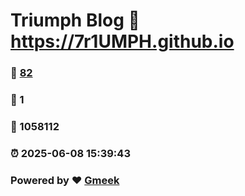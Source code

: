 # Triumph Blog :link: https://7r1UMPH.github.io 
### :page_facing_up: [82](https://7r1UMPH.github.io/tag.html) 
### :speech_balloon: 1 
### :hibiscus: 1058112 
### :alarm_clock: 2025-06-08 15:39:43 
### Powered by :heart: [Gmeek](https://github.com/Meekdai/Gmeek)
